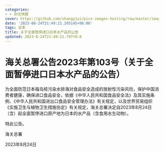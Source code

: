 ```yaml
---
categories:
- - 杂文快报
cover: https://github.com/shangy1yi/picx-images-hosting/raw/master/image.zih1e8s3n1c.webp
date: '2023-08-24T21:49:21.205145+08:00'
tags: 日本
title: 关于全面暂停进口日本水产品的公告
updated: 2023-8-24T21:49:21.797+8:0
---
```

# 海关总署公告2023年第103号（关于全面暂停进口日本水产品的公告）


为全面防范日本福岛核污染水排海对食品安全造成的放射性污染风险，保护中国消费者健康，确保进口食品安全，依据《中华人民共和国食品安全法》及其实施条例、《中华人民共和国进出口食品安全管理办法》有关规定，以及世界贸易组织《实施卫生与植物卫生措施协定》有关规定，海关总署决定自2023年8月24日（含）起全面暂停进口原产地为日本的水产品（含食用水生动物）。

特此公告。

海关总署

2023年8月24日
